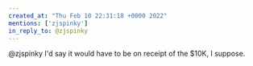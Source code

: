 ```yaml
---
created_at: "Thu Feb 10 22:31:18 +0000 2022"
mentions: ['zjspinky']
in_reply_to: @zjspinky
---
```


@zjspinky I'd say it would have to be on receipt of the $10K, I suppose.